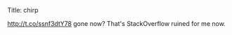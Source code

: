 Title: chirp

<a href="http://t.co/ssnf3dtY78">http://t.co/ssnf3dtY78</a> gone now? That's StackOverflow ruined for me now.
